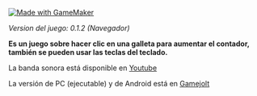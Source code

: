 [![Made with GameMaker](https://img.shields.io/badge/Made%20with-GameMaker_Studio_2-000000.svg?style=for-the-badge&logo=gamemaker)](https://www.yoyogames.com/gamemaker)

*Version del juego: 0.1.2 (Navegador)*

**Es un juego sobre hacer clic en una galleta para aumentar el contador, también se pueden usar las teclas del teclado.**

La banda sonora está disponible en [Youtube](https://youtube.com/playlist?list=PL0yXDD3_ncmDZ7MQGdm6XAXY6fZdoxtry&si=Erjj09oLKSvUk75s)

La versión de PC (ejecutable) y de Android está en [Gamejolt](https://gamejolt.com/games/cookieinventor/825626)
